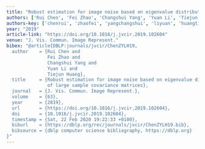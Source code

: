```yaml
---
title: "Robust estimation for image noise based on eigenvalue distributions of large sample covariance matrices"
authors: ['Rui Chen', 'Fei Zhao', 'Changshui Yang', 'Yuan Li', 'Tiejun Huang']
authors-key: ['chenrui', 'zhaofei', 'yangchangshui', 'liyuan', 'huangtiejun']
year: "2019"
article-link: "https://doi.org/10.1016/j.jvcir.2019.102604"
venue: "J. Vis. Commun. Image Represent."
bibex: "@article{DBLP:journals/jvcir/ChenZYLH19,
  author    = {Rui Chen and
               Fei Zhao and
               Changshui Yang and
               Yuan Li and
               Tiejun Huang},
  title     = {Robust estimation for image noise based on eigenvalue distributions
               of large sample covariance matrices},
  journal   = {J. Vis. Commun. Image Represent.},
  volume    = {63},
  year      = {2019},
  url       = {https://doi.org/10.1016/j.jvcir.2019.102604},
  doi       = {10.1016/j.jvcir.2019.102604},
  timestamp = {Sat, 22 Feb 2020 19:22:33 +0100},
  biburl    = {https://dblp.org/rec/journals/jvcir/ChenZYLH19.bib},
  bibsource = {dblp computer science bibliography, https://dblp.org}
}"
---
```

